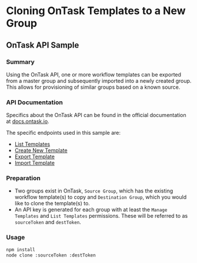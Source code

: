 # Cloning OnTask Templates to a New Group

## OnTask API Sample

### Summary

Using the OnTask API, one or more workflow templates can be exported from a master group and subsequently imported into a newly created group. This allows for provisioning of similar groups based on a known source.

### API Documentation

Specifics about the OnTask API can be found in the official documentation at [docs.ontask.io](https://docs.ontask.io).

The specific endpoints used in this sample are:

- [List Templates](https://docs.ontask.io/?javascript#list)
- [Create New Template](https://docs.ontask.io/?javascript#create-new)
- [Export Template](https://docs.ontask.io/?javascript#export)
- [Import Template](https://docs.ontask.io/?javascript#import)

### Preparation

- Two groups exist in OnTask, `Source Group`, which has the existing workflow template(s) to copy and `Destination Group`, which you would like to clone the template(s) to.
- An API key is generated for each group with at least the `Manage Templates` and `List Templates` permissions. These will be referred to as `sourceToken` and `destToken`.

### Usage

```sh
npm install
node clone :sourceToken :destToken
```
